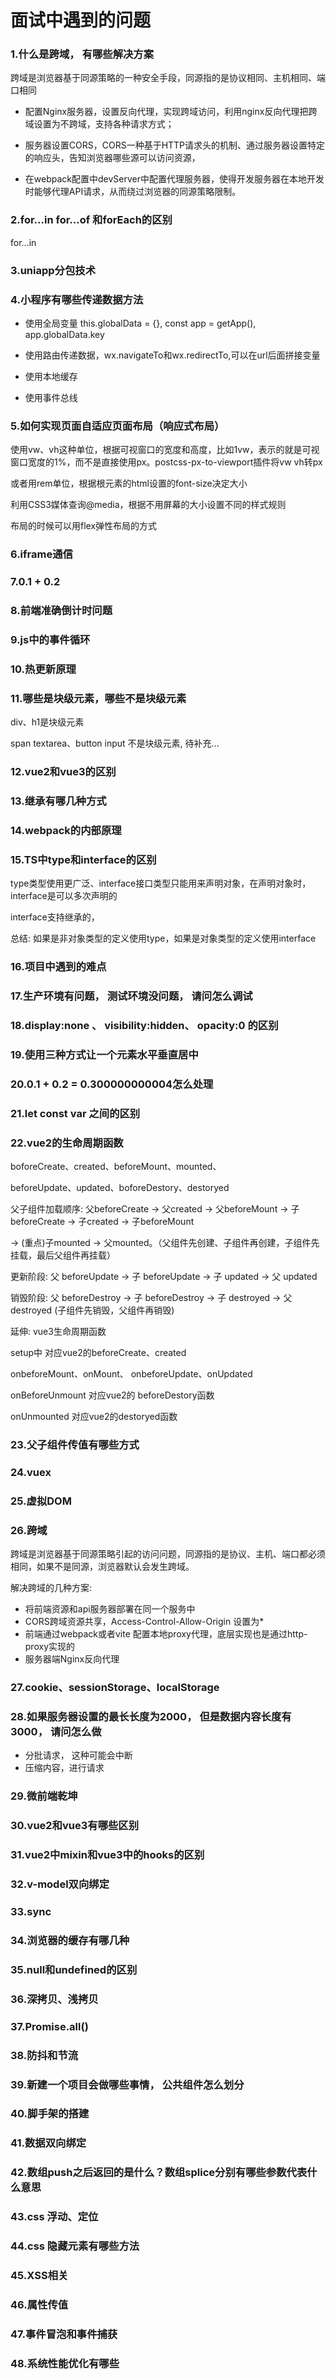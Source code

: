 # 面试中遇到的问题

### 1.什么是跨域， 有哪些解决方案

跨域是浏览器基于同源策略的一种安全手段，同源指的是协议相同、主机相同、端口相同

- 配置Nginx服务器，设置反向代理，实现跨域访问，利用nginx反向代理把跨域设置为不跨域，支持各种请求方式；

- 服务器设置CORS，CORS一种基于HTTP请求头的机制、通过服务器设置特定的响应头，告知浏览器哪些源可以访问资源，

- 在webpack配置中devServer中配置代理服务器，使得开发服务器在本地开发时能够代理API请求，从而绕过浏览器的同源策略限制。

### 2.for...in for...of 和forEach的区别

for...in



### 3.uniapp分包技术



### 4.小程序有哪些传递数据方法

- 使用全局变量 this.globalData = {}, const app = getApp(), app.globalData.key

- 使用路由传递数据，wx.navigateTo和wx.redirectTo,可以在url后面拼接变量

- 使用本地缓存

- 使用事件总线

### 5.如何实现页面自适应页面布局（响应式布局）

使用vw、vh这种单位，根据可视窗口的宽度和高度，比如1vw，表示的就是可视窗口宽度的1%，而不是直接使用px。postcss-px-to-viewport插件将vw vh转px

或者用rem单位，根据根元素的html设置的font-size决定大小

利用CSS3媒体查询@media，根据不用屏幕的大小设置不同的样式规则

布局的时候可以用flex弹性布局的方式



### 6.iframe通信



### 7.0.1 + 0.2



### 8.前端准确倒计时问题



### 9.js中的事件循环



### 10.热更新原理

### 11.哪些是块级元素，哪些不是块级元素

div、h1是块级元素

span textarea、button input 不是块级元素, 待补充...



### 12.vue2和vue3的区别

### 13.继承有哪几种方式

### 14.webpack的内部原理

### 15.TS中type和interface的区别

type类型使用更广泛、interface接口类型只能用来声明对象，在声明对象时， interface是可以多次声明的

interface支持继承的，

总结: 如果是非对象类型的定义使用type，如果是对象类型的定义使用interface

### 16.项目中遇到的难点

### 17.生产环境有问题， 测试环境没问题， 请问怎么调试

### 18.display:none 、 visibility:hidden、 opacity:0 的区别 

### 19.使用三种方式让一个元素水平垂直居中

### 20.0.1 + 0.2 = 0.300000000004怎么处理

### 21.let const var 之间的区别

### 22.vue2的生命周期函数

boforeCreate、created、beforeMount、mounted、

beforeUpdate、updated、boforeDestory、destoryed

父子组件加载顺序: 父beforeCreate -> 父created -> 父beforeMount -> 子beforeCreate -> 子created -> 子beforeMount

-> (重点)子mounted -> 父mounted。（父组件先创建、子组件再创建，子组件先挂载，最后父组件再挂载）

更新阶段: 父 beforeUpdate -> 子 beforeUpdate -> 子 updated -> 父 updated 

销毁阶段: 父 beforeDestroy -> 子 beforeDestroy -> 子 destroyed -> 父 destroyed (子组件先销毁，父组件再销毁)

延伸: vue3生命周期函数

setup中 对应vue2的beforeCreate、created

onbeforeMount、onMount、 onbeforeUpdate、onUpdated

onBeforeUnmount 对应vue2的 beforeDestory函数

onUnmounted 对应vue2的destoryed函数

### 23.父子组件传值有哪些方式

### 24.vuex

### 25.虚拟DOM

### 26.跨域

跨域是浏览器基于同源策略引起的访问问题，同源指的是协议、主机、端口都必须相同，如果不是同源，浏览器默认会发生跨域。

解决跨域的几种方案:

- 将前端资源和api服务器部署在同一个服务中
- CORS跨域资源共享，Access-Control-Allow-Origin 设置为*
- 前端通过webpack或者vite 配置本地proxy代理，底层实现也是通过http-proxy实现的
- 服务器端Nginx反向代理



### 27.cookie、sessionStorage、localStorage

### 28.如果服务器设置的最长长度为2000， 但是数据内容长度有3000， 请问怎么做

-  分批请求， 这种可能会中断
-  压缩内容，进行请求

### 29.微前端乾坤

### 30.vue2和vue3有哪些区别

### 31.vue2中mixin和vue3中的hooks的区别

### 32.v-model双向绑定

### 33.sync

### 34.浏览器的缓存有哪几种

### 35.null和undefined的区别

### 36.深拷贝、浅拷贝

### 37.Promise.all()

### 38.防抖和节流

### 39.新建一个项目会做哪些事情， 公共组件怎么划分

### 40.脚手架的搭建

### 41.数据双向绑定

### 42.数组push之后返回的是什么？数组splice分别有哪些参数代表什么意思

### 43.css 浮动、定位

### 44.css 隐藏元素有哪些方法

### 45.XSS相关

### 46.属性传值

### 47.事件冒泡和事件捕获

### 48.系统性能优化有哪些